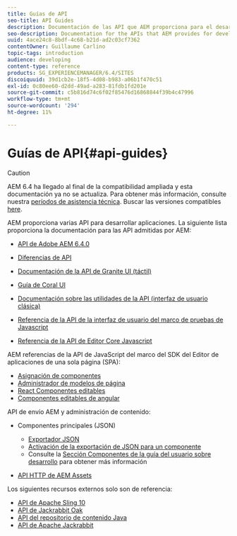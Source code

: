 ```yaml
---
title: Guías de API
seo-title: API Guides
description: Documentación de las API que AEM proporciona para el desarrollo de aplicaciones
seo-description: Documentation for the APIs that AEM provides for developing applications
uuid: 4ace24c8-8bdf-4c68-b21d-ad2c03cf7362
contentOwner: Guillaume Carlino
topic-tags: introduction
audience: developing
content-type: reference
products: SG_EXPERIENCEMANAGER/6.4/SITES
discoiquuid: 39d1cb2e-18f5-4d08-b983-a06b1f470c51
exl-id: 0c80ee60-d2dd-49ad-a283-81fdb1fd201e
source-git-commit: c5b816d74c6f02f85476d16868844f39b4c47996
workflow-type: tm+mt
source-wordcount: '294'
ht-degree: 11%

---
```


# Guías de API{#api-guides}

>[!CAUTION]
>
>AEM 6.4 ha llegado al final de la compatibilidad ampliada y esta documentación ya no se actualiza. Para obtener más información, consulte nuestra [períodos de asistencia técnica](https://helpx.adobe.com/es/support/programs/eol-matrix.html). Buscar las versiones compatibles [here](https://experienceleague.adobe.com/docs/).

AEM proporciona varias API para desarrollar aplicaciones. La siguiente lista proporciona la documentación para las API admitidas por AEM:

* [API de Adobe AEM 6.4.0](https://helpx.adobe.com/experience-manager/6-4/sites/developing/using/reference-materials/javadoc/index.html)

* [Diferencias de API](https://helpx.adobe.com/experience-manager/6-4/sites/developing/using/reference-materials/diff-previous/changes.html)

* [Documentación de la API de Granite UI (táctil)](https://helpx.adobe.com/experience-manager/6-4/sites/developing/using/reference-materials/granite-ui/api/index.html)

* [Guía de Coral UI](https://helpx.adobe.com/es/experience-manager/6-4/sites/developing/using/reference-materials/coral-ui/coralui3/index.html)

* [Documentación sobre las utilidades de la API (interfaz de usuario clásica)](https://helpx.adobe.com/experience-manager/6-4/sites/developing/using/reference-materials/widgets-api/index.html)

* [Referencia de la API de la interfaz de usuario del marco de pruebas de Javascript](https://helpx.adobe.com/experience-manager/6-4/sites/developing/using/reference-materials/test-api/index.html)

* [Referencia de la API de Editor Core Javascript](https://helpx.adobe.com/experience-manager/6-4/sites/developing/using/reference-materials/jsdoc/ui-touch/editor-core/index.html)

AEM referencias de la API de JavaScript del marco del SDK del Editor de aplicaciones de una sola página (SPA):

* [Asignación de componentes](https://www.npmjs.com/package/@adobe/aem-spa-component-mapping)
* [Administrador de modelos de página](https://www.npmjs.com/package/@adobe/aem-spa-page-model-manager)
* [React Componentes editables](https://www.npmjs.com/package/@adobe/aem-react-editable-components)
* [Componentes editables de angular](https://www.npmjs.com/package/@adobe/aem-angular-editable-components)

API de envío AEM y administración de contenido:

* Componentes principales (JSON)

   * [Exportador JSON](/help/sites-developing/json-exporter.md)
   * [Activación de la exportación de JSON para un componente](/help/sites-developing/json-exporter-components.md)
   * Consulte la [Sección Componentes de la guía del usuario sobre desarrollo](https://helpx.adobe.com/experience-manager/6-4/sites/developing/user-guide.html?topic=/experience-manager/6-4/sites/developing/morehelp/components.ug.js) para obtener más información

* [API HTTP de AEM Assets](/help/assets/mac-api-assets.md)

Los siguientes recursos externos solo son de referencia:

* [API de Apache Sling 10](https://sling.apache.org/apidocs/sling10/)
* [API de Jackrabbit Oak](https://jackrabbit.apache.org/oak/docs/oak_api/overview.html)
* [API del repositorio de contenido Java](https://www.adobe.io/experience-manager/reference-materials/spec/javax.jcr/javadocs/jcr-2.0/index.html)
* [API de Apache Jackrabbit](https://jackrabbit.apache.org/api)

